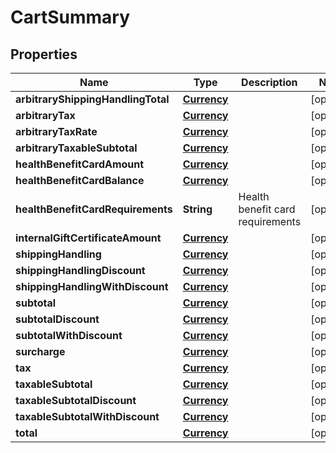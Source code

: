 

# CartSummary


## Properties

| Name | Type | Description | Notes |
|------------ | ------------- | ------------- | -------------|
|**arbitraryShippingHandlingTotal** | [**Currency**](Currency.md) |  |  [optional] |
|**arbitraryTax** | [**Currency**](Currency.md) |  |  [optional] |
|**arbitraryTaxRate** | [**Currency**](Currency.md) |  |  [optional] |
|**arbitraryTaxableSubtotal** | [**Currency**](Currency.md) |  |  [optional] |
|**healthBenefitCardAmount** | [**Currency**](Currency.md) |  |  [optional] |
|**healthBenefitCardBalance** | [**Currency**](Currency.md) |  |  [optional] |
|**healthBenefitCardRequirements** | **String** | Health benefit card requirements |  [optional] |
|**internalGiftCertificateAmount** | [**Currency**](Currency.md) |  |  [optional] |
|**shippingHandling** | [**Currency**](Currency.md) |  |  [optional] |
|**shippingHandlingDiscount** | [**Currency**](Currency.md) |  |  [optional] |
|**shippingHandlingWithDiscount** | [**Currency**](Currency.md) |  |  [optional] |
|**subtotal** | [**Currency**](Currency.md) |  |  [optional] |
|**subtotalDiscount** | [**Currency**](Currency.md) |  |  [optional] |
|**subtotalWithDiscount** | [**Currency**](Currency.md) |  |  [optional] |
|**surcharge** | [**Currency**](Currency.md) |  |  [optional] |
|**tax** | [**Currency**](Currency.md) |  |  [optional] |
|**taxableSubtotal** | [**Currency**](Currency.md) |  |  [optional] |
|**taxableSubtotalDiscount** | [**Currency**](Currency.md) |  |  [optional] |
|**taxableSubtotalWithDiscount** | [**Currency**](Currency.md) |  |  [optional] |
|**total** | [**Currency**](Currency.md) |  |  [optional] |



